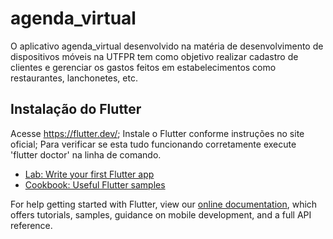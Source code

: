 # agenda_virtual

O aplicativo agenda_virtual desenvolvido na matéria de desenvolvimento de dispositivos móveis na UTFPR tem como objetivo realizar cadastro de clientes e gerenciar os gastos feitos em estabelecimentos como restaurantes, lanchonetes, etc.

## Instalação do Flutter

Acesse https://flutter.dev/; Instale o Flutter conforme instruções no site oficial; Para verificar se esta tudo funcionando corretamente execute 'flutter doctor' na linha de comando.

- [Lab: Write your first Flutter app](https://flutter.dev/docs/get-started/codelab)
- [Cookbook: Useful Flutter samples](https://flutter.dev/docs/cookbook)

For help getting started with Flutter, view our 
[online documentation](https://flutter.dev/docs), which offers tutorials, 
samples, guidance on mobile development, and a full API reference.
